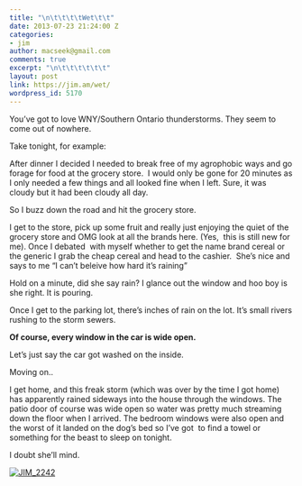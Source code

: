 ```yaml
---
title: "\n\t\t\t\tWet\t\t"
date: 2013-07-23 21:24:00 Z
categories:
- jim
author: macseek@gmail.com
comments: true
excerpt: "\n\t\t\t\t\t\t"
layout: post
link: https://jim.am/wet/
wordpress_id: 5170
---
```


You’ve got to love WNY/Southern Ontario thunderstorms. They seem to come out of nowhere.




Take tonight, for example:




After dinner I decided I needed to break free of my agrophobic ways and go forage for food at the grocery store.  I would only be gone for 20 minutes as I only needed a few things and all looked fine when I left. Sure, it was cloudy but it had been cloudy all day.




So I buzz down the road and hit the grocery store.




I get to the store, pick up some fruit and really just enjoying the quiet of the grocery store and OMG look at all the brands here. (Yes,  this is still new for me). Once I debated  with myself whether to get the name brand cereal or the generic I grab the cheap cereal and head to the cashier.  She’s nice and says to me “I can’t beleive how hard it’s raining”




Hold on a minute, did she say rain? I glance out the window and hoo boy is she right. It is pouring.




Once I get to the parking lot, there’s inches of rain on the lot. It’s small rivers rushing to the storm sewers.




**Of course, every window in the car is wide open.**




Let’s just say the car got washed on the inside.




Moving on..




I get home, and this freak storm (which was over by the time I got home) has apparently rained sideways into the house through the windows. The patio door of course was wide open so water was pretty much streaming down the floor when I arrived. The bedroom windows were also open and the worst of it landed on the dog’s bed so I’ve got  to find a towel or something for the beast to sleep on tonight.




I doubt she’ll mind.




[![JIM_2242](http://jim.am/images/2013/07/JIM_2242.jpg)](http://jim.am/images/2013/07/JIM_2242.jpg)




 


		
